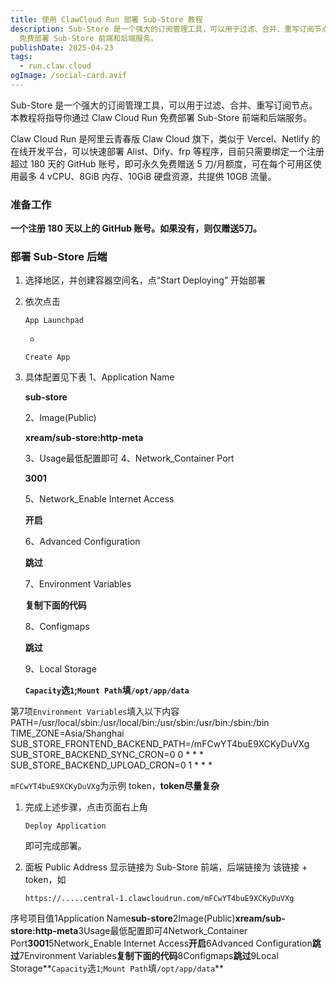 ```yaml
---
title: 使用 ClawCloud Run 部署 Sub-Store 教程
description: Sub-Store 是一个强大的订阅管理工具，可以用于过滤、合并、重写订阅节点。本教程将指导你通过 Claw Cloud Run
  免费部署 Sub-Store 前端和后端服务。
publishDate: 2025-04-23
tags:
  - run.claw.cloud
ogImage: /social-card.avif
---
```





Sub-Store 是一个强大的订阅管理工具，可以用于过滤、合并、重写订阅节点。本教程将指导你通过 Claw Cloud Run 免费部署 Sub-Store 前端和后端服务。

Claw Cloud Run 是阿里云青春版 Claw Cloud 旗下，类似于 Vercel、Netlify 的在线开发平台，可以快速部署 Alist、Dify、frp 等程序，目前只需要绑定一个注册超过 180 天的 GitHub 账号，即可永久免费赠送 5 刀/月额度，可在每个可用区使用最多 4 vCPU、8GiB 内存、10GiB 硬盘资源，共提供 10GB 流量。

### 准备工作

**一个注册 180 天以上的 GitHub 账号。如果没有，则仅赠送5刀。**

### 部署 Sub-Store 后端

1. 选择地区，并创建容器空间名，点“Start Deploying” 开始部署
2. 依次点击

   `App Launchpad`

   -

   `Create App`
3. 具体配置见下表
   1、Application Name

   **sub-store**

   2、Image(Public)

   **xream/sub-store:http-meta**

   3、Usage最低配置即可        4、Network_Container Port

   **3001**

   5、Network_Enable Internet Access

   **开启**

   6、Advanced Configuration

   **跳过**

   7、Environment Variables

   **复制下面的代码**

   8、Configmaps

   **跳过**

   9、Local Storage

   **`Capacity`选`1`;`Mount Path`填`/opt/app/data`**





第7项`Environment Variables`填入以下内容
PATH=/usr/local/sbin:/usr/local/bin:/usr/sbin:/usr/bin:/sbin:/bin
TIME_ZONE=Asia/Shanghai
SUB_STORE_FRONTEND_BACKEND_PATH=/mFCwYT4buE9XCKyDuVXg
SUB_STORE_BACKEND_SYNC_CRON=0 0 * * *
SUB_STORE_BACKEND_UPLOAD_CRON=0 1 * * *








`mFCwYT4buE9XCKyDuVXg`为示例 token，**token尽量复杂**

1. 完成上述步骤，点击页面右上角

   `Deploy Application`

   即可完成部署。
2. 面板 Public Address 显示链接为 Sub-Store 前端，后端链接为 该链接 + token，如

   `https://.....central-1.clawcloudrun.com/mFCwYT4buE9XCKyDuVXg`

序号项目值1Application Name**sub-store**2Image(Public)**xream/sub-store:http-meta**3Usage最低配置即可4Network_Container Port**3001**5Network_Enable Internet Access**开启**6Advanced Configuration**跳过**7Environment Variables**复制下面的代码**8Configmaps**跳过**9Local Storage**`Capacity`选`1`;`Mount Path`填`/opt/app/data`**

